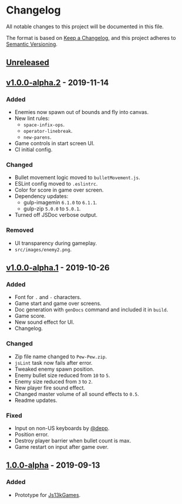 # Changelog

All notable changes to this project will be documented in this file.

The format is based on [Keep a Changelog](https://keepachangelog.com/en/1.0.0/),
and this project adheres to [Semantic Versioning](https://semver.org/spec/v2.0.0.html).

## [Unreleased]

## [v1.0.0-alpha.2] - 2019-11-14

### Added

- Enemies now spawn out of bounds and fly into canvas.
- New lint rules:
  - `space-infix-ops`.
  - `operator-linebreak`.
  - `new-parens`.
- Game controls in start screen UI.
- CI initial config.

### Changed

- Bullet movement logic moved to `bulletMovement.js`.
- ESLint config moved to `.eslintrc`.
- Color for score in game over screen.
- Dependency updates:
  - gulp-imagemin `6.1.0` to `6.1.1`.
  - gulp-zip `5.0.0` to `5.0.1`.
- Turned off JSDoc verbose output.

### Removed

- UI transparency during gameplay.
- `src/images/enemy2.png`.

## [v1.0.0-alpha.1] - 2019-10-26

### Added

- Font for `.` and `-` characters.
- Game start and game over screens.
- Doc generation with `genDocs` command and included it in `build`.
- Game score.
- New sound effect for UI.
- Changelog.

### Changed

- Zip file name changed to `Pew-Pew.zip`.
- `jsLint` task now fails after error.
- Tweaked enemy spawn position.
- Enemy bullet size reduced from `10` to `5`.
- Enemy size reduced from `3` to `2`.
- New player fire sound effect.
- Changed master volume of all sound effects to `0.5`.
- Readme updates.

### Fixed

- Input on non-US keyboards by [@depp](https://github.com/depp).
- Position error.
- Destroy player barrier when bullet count is max.
- Game restart on input after game over.

## [1.0.0-alpha] - 2019-09-13

### Added

- Prototype for [Js13kGames](https://js13kgames.com/).

[unreleased]: https://github.com/FR0ST1N/Pew-Pew/compare/master...develop
[v1.0.0-alpha.2]: https://github.com/FR0ST1N/Pew-Pew/compare/v1.0.0-alpha.1...v1.0.0-alpha.2
[v1.0.0-alpha.1]: https://github.com/FR0ST1N/Pew-Pew/compare/v1.0.0-alpha...v1.0.0-alpha.1
[1.0.0-alpha]: https://github.com/FR0ST1N/Pew-Pew/releases/tag/v1.0.0-alpha
